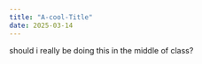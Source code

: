 ```yaml
---
title: "A-cool-Title"
date: 2025-03-14
---
```


should i really be doing this in the middle of class?
